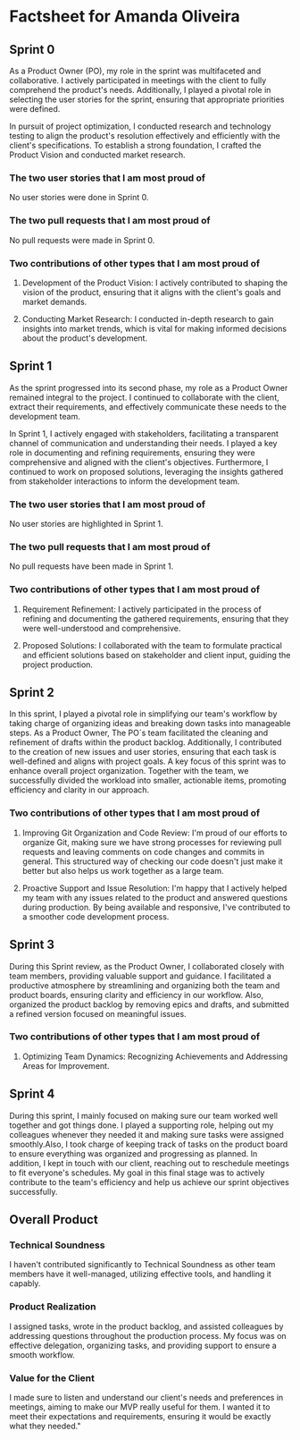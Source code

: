 # Factsheet for Amanda Oliveira

## Sprint 0

As a Product Owner (PO), my role in the sprint was multifaceted and collaborative. I actively participated in meetings with the client to fully comprehend the product's needs. Additionally, I played a pivotal role in selecting the user stories for the sprint, ensuring that appropriate priorities were defined.

In pursuit of project optimization, I conducted research and technology testing to align the product's resolution effectively and efficiently with the client's specifications. To establish a strong foundation, I crafted the Product Vision and conducted market research.

### The two user stories that I am most proud of

No user stories were done in Sprint 0.

### The two pull requests that I am most proud of

No pull requests were made in Sprint 0.

### Two contributions of other types that I am most proud of

1. Development of the Product Vision: I actively contributed to shaping the vision of the product, ensuring that it aligns with the client's goals and market demands.

2. Conducting Market Research: I conducted in-depth research to gain insights into market trends, which is vital for making informed decisions about the product's development.

## Sprint 1

As the sprint progressed into its second phase, my role as a Product Owner remained integral to the project. I continued to collaborate with the client, extract their requirements, and effectively communicate these needs to the development team.

In Sprint 1, I actively engaged with stakeholders, facilitating a transparent channel of communication and understanding their needs. I played a key role in documenting and refining requirements, ensuring they were comprehensive and aligned with the client's objectives. Furthermore, I continued to work on proposed solutions, leveraging the insights gathered from stakeholder interactions to inform the development team.

### The two user stories that I am most proud of

No user stories are highlighted in Sprint 1.

### The two pull requests that I am most proud of

No pull requests have been made in Sprint 1.

### Two contributions of other types that I am most proud of

1. Requirement Refinement: I actively participated in the process of refining and documenting the gathered requirements, ensuring that they were well-understood and comprehensive.

2. Proposed Solutions: I collaborated with the team to formulate practical and efficient solutions based on stakeholder and client input, guiding the project production.


## Sprint 2

In this sprint, I played a pivotal role in simplifying our team's workflow by taking charge of organizing ideas and breaking down tasks into manageable steps. As a Product Owner, The PO´s team facilitated the cleaning and refinement of drafts within the product backlog. Additionally, I contributed to the creation of new issues and user stories, ensuring that each task is well-defined and aligns with project goals. A key focus of this sprint was to enhance overall project organization. Together with the team, we successfully divided the workload into smaller, actionable items, promoting efficiency and clarity in our approach.

### Two contributions of other types that I am most proud of

1. Improving Git Organization and Code Review: I'm proud of our efforts to organize Git, making sure we have strong processes for reviewing pull requests and leaving comments on code changes and commits in general. This structured way of checking our code doesn't just make it better but also helps us work together as a large team.

2. Proactive Support and Issue Resolution: I'm happy that I actively helped my team with any issues related to the product and answered questions during production. By being available and responsive, I've contributed to a smoother code development process. 

## Sprint 3
During this Sprint review, as the Product Owner, I collaborated closely with team members, providing valuable support and guidance. I facilitated a productive atmosphere by streamlining and organizing both the team and product boards, ensuring clarity and efficiency in our workflow. Also, organized the product backlog by removing epics and drafts, and submitted a refined version focused on meaningful issues. 

### Two contributions of other types that I am most proud of

1. Optimizing Team Dynamics: Recognizing Achievements and Addressing Areas for Improvement.
## Sprint 4
During this sprint, I mainly focused on making sure our team worked well together and got things done. I played a supporting role, helping out my colleagues whenever they needed it and making sure tasks were assigned smoothly.Also, I took charge of keeping track of tasks on the product board to ensure everything was organized and progressing as planned. In addition, I kept in touch with our client, reaching out to reschedule meetings to fit everyone's schedules. My goal in this final stage was to actively contribute to the team's efficiency and help us achieve our sprint objectives successfully.


## Overall Product

### Technical Soundness

I haven't contributed significantly to Technical Soundness as other team members have it well-managed, utilizing effective tools, and handling it capably.


### Product Realization

I assigned tasks, wrote in the product backlog, and assisted colleagues by addressing questions throughout the production process. My focus was on effective delegation, organizing tasks, and providing support to ensure a smooth workflow.


### Value for the Client

I made sure to listen and understand our client's needs and preferences in meetings, aiming to make our MVP really useful for them. I wanted it to meet their expectations and requirements, ensuring it would be exactly what they needed."







